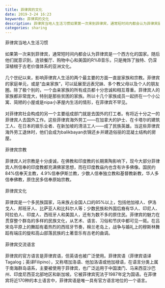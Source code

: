 ```yaml
---
title: 菲律宾的文化
date: 2019-3-24 16:23
keywords: 菲律宾的文化
description: 菲律宾当地人生活习惯如果第一次来到菲律宾，通常短时间内都会认为菲律宾是一个西方化的国家。随后他们就意识到，连锁餐厅、购物中心和美国的R%B音乐，只是掩饰了独特、仍深深植根于古老价值体系的亚洲文化。几个世纪以来，影响菲律宾人生活的两个最主要的
categories: sharing
---
```

<td class="t_f" id="postmessage_3298012">

菲律宾当地人生活习惯<br/>
<br/>
如果第一次来到菲律宾，通常短时间内都会认为菲律宾是一个西方化的国家。随后他们就意识到，连锁餐厅、购物中心和美国的R%B音乐，只是掩饰了独特、仍深深植根于古老价值体系的亚洲文化。<br/>
<br/>
几个世纪以来，影响菲律宾人生活的两个最主要的方面一直是家族和宗教。菲律宾的家庭单元，或是“血亲家族”，可以延展至远表兄妹、多个教父母以及个人的朋友圈。除了极个别的，一个血亲家族的所有成员都十分忠诚和相互尊重。菲律宾人的家族都非常庞大，特别是那些贫困的家族。所以十几个家族成员一起挤在一个小公寓、简陋的小屋或是nipa小茅屋内生活的情形，在菲律宾不罕见。<br/>
<br/>
对菲律宾社会构成的另一个主要组成部门就是去国外的打工者。有将近十分之一的菲律宾人去国外工作。这些菲律宾海外劳工——在加拿大的护士、在卡塔尔的建筑工人、在日本的娱乐业者、在新加坡的清洁工人——成了民族英雄。当这些菲律宾海外劳工退休时，他们会成为balikbayan衣锦还乡并建造俗丽的混凝土结构的房屋。<br/>
<br/>
菲律宾宗教<br/>
<br/>
菲律宾人对宗教是十分虔诚，在佛教和印度教的长期熏陶影响下，现今大部分菲律宾人所信奉的印度教都充满佛家思想，而在印度教庙内也含有许多佛像。国民约84%信奉天主教，4.9%信奉伊斯兰教，少数人信奉独立教和基督教新教，华人多信奉佛教，原住民多信奉原始宗教。<br/>
<br/>
菲律宾文化<br/>
<br/>
菲律宾是一个多民族国家，马来族占全国人口的85%以上，包括他加禄人、伊洛戈人、邦班牙人、比萨亚人和比科尔人等；少数民族和外国后裔有华人、印尼人、阿拉伯人、印度人、西班牙人和美国人，还有为数不多的原住民。菲律宾的魅力在贯穿整个群岛的多样的民族文化，从艺术、语言、习俗和节庆中都可见一斑。在吕宋岛平原上的舞蹈有着热烈的西班牙节奏，棉兰老岛上，战争与婚礼上的穆斯林舞蹈有端庄的旋和高山部落民族的土著音乐有古老的曲调。<br/>
<br/>
菲律宾交流语言<br/>
<br/>
菲律宾的官方语言是菲律宾语，但英语也被广泛使用。菲律宾语（菲律宾语译Tagalog；英译Filipino），又称塔加洛语、他加洛语或他加禄语，在语言分类上属于南海群岛语系，主要被使用于菲律宾，也广泛运用于中国澳门、马来西亚沙巴州、印度尼西亚北部地区和新加坡。它被菲律宾宪法于1987年定为国语。在菲律宾将近170种的本土语言中，菲律宾语是唯一具有官方语言地位的一个语言。</td>
